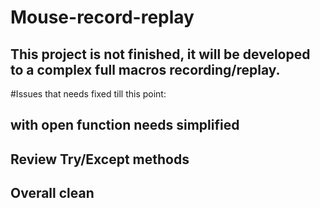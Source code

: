# Mouse-record-replay

## This project is not finished, it will be developed to a complex full macros recording/replay.





#Issues that needs fixed till this point:

##      with open function needs simplified
      
##      Review Try/Except methods
        
##      Overall clean
